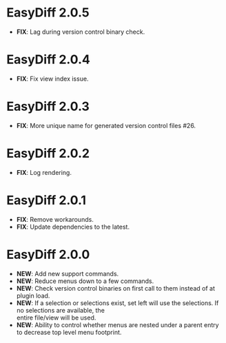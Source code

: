 # EasyDiff 2.0.5

- **FIX**: Lag during version control binary check.

# EasyDiff 2.0.4

- **FIX**: Fix view index issue.

# EasyDiff 2.0.3

- **FIX**: More unique name for generated version control files #26.

# EasyDiff 2.0.2

- **FIX**: Log rendering.

# EasyDiff 2.0.1

- **FIX**: Remove workarounds.
- **FIX**: Update dependencies to the latest.

# EasyDiff 2.0.0

- **NEW**: Add new support commands.
- **NEW**: Reduce menus down to a few commands.
- **NEW**: Check version control binaries on first call to them instead of at plugin load.
- **NEW**: If a selection or selections exist, set left will use the selections. If no selections are available, the  
entire file/view will be used.
- **NEW**: Ability to control whether menus are nested under a parent entry to decrease top level menu footprint.
